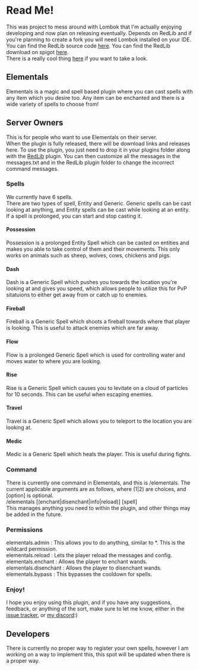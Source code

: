 # Read Me!
This was project to mess around with Lombok that I'm actually enjoying developing and now plan on releasing eventually. 
Depends on RedLib and if you're planning to create a fork you will need Lombok installed on your IDE.
You can find the RedLib source code [here](https://www.github.com/Redempt/RedLib). 
You can find the RedLib download on spigot [here](https://www.spigotmc.org/resources/redlib.78713/).  
There is a really cool thing [here](https://www.youtube.com/watch?v=ub82Xb1C8os) if you want to take a look.  
## Elementals  
Elementals is a magic and spell based plugin where you can cast spells with any item which you desire too.
Any item can be enchanted and there is a wide variety of spells to choose from!  
## Server Owners
This is for people who want to use Elementals on their server.  
When the plugin is fully released, there will be download links and releases here. To use the plugin, you
just need to drop it in your plugins folder along with the [RedLib](https://www.spigotmc.org/resources/redlib.78713/)
plugin. You can then customize all the messages in the messages.txt and in the RedLib
plugin folder to change the incorrect command messages.  
### Spells
We currently have 6 spells.  
There are two types of spell, Entity and Generic. Generic spells can be cast looking at anything, and Entity spells 
can be cast while looking at an entity. If a spell is prolonged, you can start and stop casting it.  
#### Possession
Possession is a prolonged Entity Spell which can be casted on entities and makes you able to take
control of them and their movements. This only works on animals such as sheep, wolves, cows,
chickens and pigs.  
#### Dash
Dash is a Generic Spell which pushes you towards the location you're looking at and gives you speed, which
allows people to utilize this for PvP sitatuions to either get away from or catch up to enemies.  
#### Fireball
Fireball is a Generic Spell which shoots a fireball towards where that player is looking. This is useful to
attack enemies which are far away.  
#### Flow
Flow is a prolonged Generic Spell which is used for controlling water and moves water to where you are looking.  
#### Rise
Rise is a Generic Spell which causes you to levitate on a cloud of particles for 10 seconds. This can be useful 
when escaping enemies.  
#### Travel
Travel is a Generic Spell which allows you to teleport to the location you are looking at.  
#### Medic
Medic is a Generic Spell which heals the player. This is useful during fights.  
### Command
There is currently one command in Elementals, and this is /elementals. The current applicable arguments are as follows, 
where (1|2) are choices, and [option] is optional.  
/elementals [(enchant|disenchant|info|reload)] [spell]  
This manages anything you need to within the plugin, and other things may be added in the future.  
### Permissions
elementals.admin : This allows you to do anything, similar to *. This is the wildcard permission.  
elementals.reload : Lets the player reload the messages and config.  
elementals.enchant : Allows the player to enchant wands.  
elementals.disenchant : Allows the player to disenchant wands.  
elementals.bypass : This bypasses the cooldown for spells.
### Enjoy!
I hope you enjoy using this plugin, and if you have any suggestions, feedback, or anything of the sort, make sure to 
let me know, either in the [issue tracker](https://www.github.com/Ankoki-Dev/Elementals/issues), or 
[my discord](https://www.discord.gg/aCDNj8s):)
## Developers
There is currently no proper way to register your own spells, however I am working on a way to implement this, 
this spot will be updated when there is a proper way.
